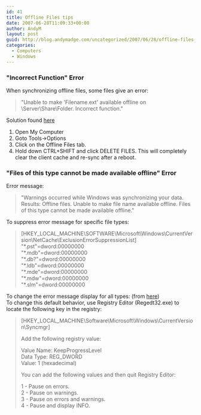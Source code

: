 ```yaml
---
id: 41
title: Offline Files tips
date: 2007-06-28T11:09:33+00:00
author: AndyM
layout: post
guid: http://blog.andymadge.com/uncategorized/2007/06/28/offline-files-tips/
categories:
  - Computers
  - Windows
---
```

### "Incorrect Function" Error

When synchronizing offline files, some files give an error:

> "Unable to make 'Filename.ext' available offline on \\Server\Share\Folder. Incorrect function."

Solution found [here](http://blogs.msdn.com/jonathanh/archive/2004/12/09/279292.aspx#439263)

  1. Open My Computer
  2. Goto Tools->Options
  3. Click on the Offline Files tab.
  4. Hold down CTRL+SHIFT and click DELETE FILES. This will completely clear the client cache and re-sync after a reboot.

### "Files of this type cannot be made available offline" Error

Error message:

> "Warnings occurred while Windows was synchronizing your data. Results: Offline files. Unable to make file name available offline. Files of this type cannot be made available offline."

To suppress error message for specific file types:

> <div class="indent">
>   [HKEY_LOCAL_MACHINE\SOFTWARE\Microsoft\Windows\CurrentVersion\NetCache\ExclusionErrorSuppressionList]<br /> "*.pst"=dword:00000000<br /> "*.mdb"=dword:00000000<br /> "*.db?"=dword:00000000<br /> "*.ldb"=dword:00000000<br /> "*.mde"=dword:00000000<br /> "*.mdw"=dword:00000000<br /> "*.slm"=dword:00000000
> </div>

To change the error message display for all types: (from [here](http://support.microsoft.com/default.aspx?scid=kb;en-us;320139))  
To change this default behavior, use Registry Editor (Regedt32.exe) to locate the following key in the registry:

> <div class="indent">
>   [HKEY_LOCAL_MACHINE\Software\Microsoft\Windows\CurrentVersion\Syncmgr]
> </div>
> 
> Add the following registry value:
> 
> <div class="indent">
>   Value Name: KeepProgressLevel<br /> Data Type: REG_DWORD<br /> Value: 1 (hexadecimal)
> </div>
> 
> You can add the following values and then quit Registry Editor:
> 
> <div class="indent">
>   1 - Pause on errors.<br /> 2 - Pause on warnings.<br /> 3 - Pause on errors and warnings.<br /> 4 - Pause and display INFO.
> </div>
